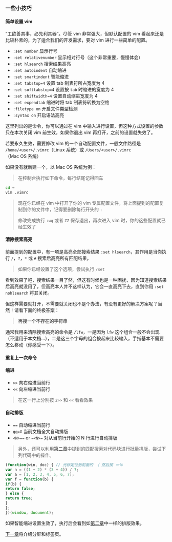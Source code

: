 ### 一些小技巧

#### 简单设置 vim

“工欲善其事，必先利其器”。尽管 vim 非常强大，但默认配置的 vim 看起来还是比较朴素的，为了适合我们的开发需求，要对 vim 进行一些简单的配置。
- ```:set number``` 显示行号
- ```:set relativenumber``` 显示相对行号（这个非常重要，慢慢体会）
- ```:set hlsearch``` 搜索结果高亮
- ```:set autoindent``` 自动缩进
- ```:set smartindent``` 智能缩进
- ```:set tabstop=4``` 设置 tab 制表符所占宽度为 4
- ```:set softtabstop=4``` 设置按 ```tab``` 时缩进的宽度为 4
- ```:set shiftwidth=4``` 设置自动缩进宽度为 4
- ```:set expendtab``` 缩进时将 tab 制表符转换为空格
- ```:filetype on``` 开启文件类型检测
- ```:syntax on``` 开启语法高亮

这里列出的是命令，你可以通过在 vim 中输入进行设置，但这种方式设置的参数只在本次关闭 vim 前生效，如果你退出 vim 再打开，之前的设置就失效了。

若要永久生效，需要修改 vim 的一个自动配置文件，一般文件路径是 ```/home/<user>/.vimrc```（Linux 系统）或 ```/Users/<user>/.vimrc```（Mac OS 系统）

如果没有就新建一个，以 Mac OS 系统为例：

> 在控制台执行如下命令，每行结尾记得回车

```bash
cd ~
vim .vimrc
```

> 现在你已经在 vim 中打开了你的 vim 专属配置文件，将上面提到的配置复制到你的文件中，记得要删除每行开头的 ```:```
>
> 修改完成执行 ```:wq``` 或者 ```ZZ``` 保存退出，再次进入 vim 时，你的这些配置就已经生效了

#### 清除搜索高亮

前面提到的配置中，有一项是高亮全部搜索结果 ```:set hlsearch```，其作用是当你执行 ```/```，```?```，```*``` 或 ```#``` 搜索后高亮所有匹配结果。

> 如果你已经设置了这个选项，尝试执行 ```/set```

看到效果了吧，搜索结果一目了然，但这有时候也是一种困扰，因为知道搜索结果后高亮就没用了，但高亮本人并不这样认为，它会一直高亮下去，直到你用 ```:set nohlsearch``` 将其关闭。

但这样需要就打开，不需要就关闭也不是个办法，有没有更好的解决方案呢？当然！请看下面的终极答案：

> **再搜一个不存在的字符串**

通常我用来清除搜索高亮的命令是 ```/lfw```，一是因为 ```lfw``` 这个组合一般不会出现（不适用于本文档...），二是这三个字母的组合按起来比较输入，手指基本不需要怎么移动（你感受一下）。

#### 重复上一次命令

#### 缩进
- ```>>``` 向右缩进当前行
- ```<<``` 向左缩进当前行

> 在这一行上分别按 ```2>>``` 和 ```<<``` 看看效果

#### 自动排版
- ```==``` 自动缩进当前行
- ```gg=G``` 当前文档全文自动排版
- ```<N>==``` or ```=<N>=``` 对从当前行开始的 N 行进行自动排版

> 另外，还可以利用[第二章](file-two.md)中提到的匹配搜索对代码块进行批量排版，尝试下列代码中的操作。

```javascript
(function(win, doc) { // 光标定位到前面的 ｛ 然后按 ＝％
var n = ((1 + 2) * (3 + 4)) / 7;
var a = [1, 2, 3, 4, 5, 6, 7];
var f = function(b) {
if(b) {
return false;
} else {
return true;
}
};
})(window, document);
```
如果智能缩进设置生效了，执行后会看到如[第二章](file－two.md)中一样的排版效果。

[下一章](file-five.md)将介绍分屏和标签页。
